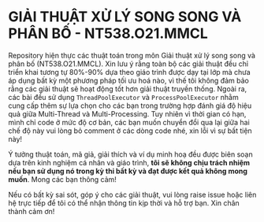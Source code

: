 # GIẢI THUẬT XỬ LÝ SONG SONG VÀ PHÂN BỐ - NT538.O21.MMCL
Repository hiện thực các thuật toán trong môn Giải thuật xử lý song song và phân bố (NT538.O21.MMCL). Xin lưu ý rằng toàn bộ các giải thuật đều chỉ triển khai tương tự 80%-90% dựa theo giáo trình được dạy tại lớp mà chưa áp dụng bất kỳ một phương pháp tối ưu hoá nào, vì thế tôi không đảm bảo rằng các giải thuật sẽ hoạt động tốt hơn giải thuật truyền thống. Ngoài ra, các bài đều sử dụng `ThreadPoolExecutor` và `ProcessPoolExecutor` nhằm cung cấp thêm sự lựa chọn cho các bạn trong trường hợp đánh giá độ hiệu quả giữa Multi-Thread và Multi-Processing. Tuy nhiên vì thời gian có hạn, mình chỉ code ở mức độ cơ bản, các bạn muốn chuyển đổi qua lại giữa hai chế độ này vui lòng bỏ comment ở các dòng code nhé, xin lỗi vì sự bất tiện này!

Ý tưởng thuật toán, mã giả, giải thích và ví dụ minh hoạ đều được biên soạn dựa trên kinh nghiệm cá nhân và giáo trình, **tôi sẽ không chịu trách nhiệm nếu bạn sử dụng nó trong kỳ thi bất kỳ và đạt được kết quả không mong muốn**. Mong các bạn thông cảm!

Nếu có bất kỳ sai sót, góp ý cho các giải thuật, vui lòng raise issue hoặc liên hệ trực tiếp để tôi có thể nhận thông tin kịp thời và hỗ trợ bạn. Xin chân thành cảm ơn!